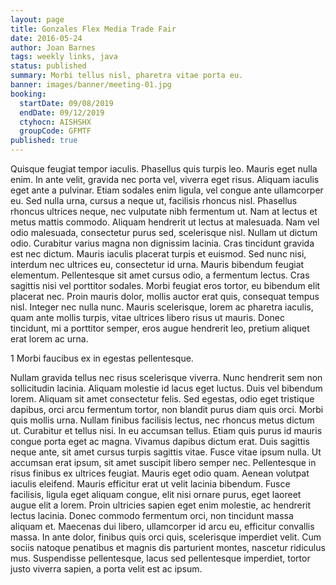 ```yaml
---
layout: page
title: Gonzales Flex Media Trade Fair
date: 2016-05-24
author: Joan Barnes
tags: weekly links, java
status: published
summary: Morbi tellus nisl, pharetra vitae porta eu.
banner: images/banner/meeting-01.jpg
booking:
  startDate: 09/08/2019
  endDate: 09/12/2019
  ctyhocn: AISHSHX
  groupCode: GFMTF
published: true
---
```

Quisque feugiat tempor iaculis. Phasellus quis turpis leo. Mauris eget nulla enim. In ante velit, gravida nec porta vel, viverra eget risus. Aliquam iaculis eget ante a pulvinar. Etiam sodales enim ligula, vel congue ante ullamcorper eu. Sed nulla urna, cursus a neque ut, facilisis rhoncus nisl. Phasellus rhoncus ultrices neque, nec vulputate nibh fermentum ut.
Nam at lectus et metus mattis commodo. Aliquam hendrerit ut lectus at malesuada. Nam vel odio malesuada, consectetur purus sed, scelerisque nisl. Nullam ut dictum odio. Curabitur varius magna non dignissim lacinia. Cras tincidunt gravida est nec dictum. Mauris iaculis placerat turpis et euismod. Sed nunc nisi, interdum nec ultrices eu, consectetur id urna. Mauris bibendum feugiat elementum. Pellentesque sit amet cursus odio, a fermentum lectus. Cras sagittis nisi vel porttitor sodales. Morbi feugiat eros tortor, eu bibendum elit placerat nec. Proin mauris dolor, mollis auctor erat quis, consequat tempus nisl. Integer nec nulla nunc. Mauris scelerisque, lorem ac pharetra iaculis, quam ante mollis turpis, vitae ultrices libero risus ut mauris. Donec tincidunt, mi a porttitor semper, eros augue hendrerit leo, pretium aliquet erat lorem ac urna.

1 Morbi faucibus ex in egestas pellentesque.

Nullam gravida tellus nec risus scelerisque viverra. Nunc hendrerit sem non sollicitudin lacinia. Aliquam molestie id lacus eget luctus. Duis vel bibendum lorem. Aliquam sit amet consectetur felis. Sed egestas, odio eget tristique dapibus, orci arcu fermentum tortor, non blandit purus diam quis orci. Morbi quis mollis urna. Nullam finibus facilisis lectus, nec rhoncus metus dictum ut. Curabitur et tellus nisi. In eu accumsan tellus. Etiam quis purus id mauris congue porta eget ac magna. Vivamus dapibus dictum erat. Duis sagittis neque ante, sit amet cursus turpis sagittis vitae. Fusce vitae ipsum nulla.
Ut accumsan erat ipsum, sit amet suscipit libero semper nec. Pellentesque in risus finibus ex ultrices feugiat. Mauris eget odio quam. Aenean volutpat iaculis eleifend. Mauris efficitur erat ut velit lacinia bibendum. Fusce facilisis, ligula eget aliquam congue, elit nisi ornare purus, eget laoreet augue elit a lorem. Proin ultricies sapien eget enim molestie, ac hendrerit lectus lacinia. Donec commodo fermentum orci, non tincidunt massa aliquam et. Maecenas dui libero, ullamcorper id arcu eu, efficitur convallis massa. In ante dolor, finibus quis orci quis, scelerisque imperdiet velit. Cum sociis natoque penatibus et magnis dis parturient montes, nascetur ridiculus mus. Suspendisse pellentesque, lacus sed pellentesque imperdiet, tortor justo viverra sapien, a porta velit est ac ipsum.
